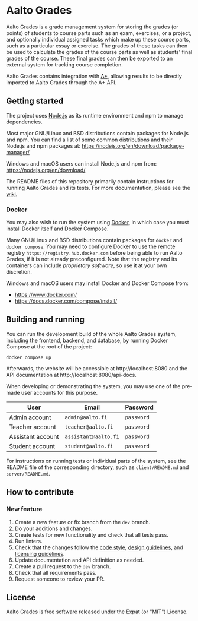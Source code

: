 <!--
SPDX-FileCopyrightText: 2022 The Aalto Grades Developers

SPDX-License-Identifier: MIT
-->

# Aalto Grades

Aalto Grades is a grade management system for storing the grades (or points) of
students to course parts such as an exam, exercises, or a project, and
optionally individual assigned tasks which make up these course parts, such as a
particular essay or exercise. The grades of these tasks can then be used to
calculate the grades of the course parts as well as students' final grades of
the course. These final grades can then be exported to an external system for
tracking course completion.

Aalto Grades contains integration with [A+](https://github.com/apluslms/a-plus),
allowing results to be directly imported to Aalto Grades through the A+ API.

## Getting started

The project uses [Node.js](https://nodejs.org/en/) as its runtime environment
and npm to manage dependencies.

Most major GNU/Linux and BSD distributions contain packages for Node.js and
npm. You can find a list of some common distributions and their Node.js and npm
packages at: https://nodejs.org/en/download/package-manager/

Windows and macOS users can install Node.js and npm from:
https://nodejs.org/en/download/

The README files of this repository primarily contain instructions for running
Aalto Grades and its tests. For more documentation, please see the
[wiki](https://github.com/aalto-grades/base-repository/wiki).

### Docker

You may also wish to run the system using [Docker](https://www.docker.com), in
which case you must install Docker itself and Docker Compose.

Many GNU/Linux and BSD distributions contain packages for `docker` and
`docker compose`. You may need to configure Docker to use the remote registry
`https://registry.hub.docker.com` before being able to run Aalto Grades, if it
is not already preconfigured. Note that the registry and its containers can
include _proprietary software_, so use it at your own discretion.

Windows and macOS users may install Docker and Docker Compose from:

- https://www.docker.com/
- https://docs.docker.com/compose/install/

## Building and running

You can run the development build of the whole Aalto Grades system, including
the frontend, backend, and database, by running Docker Compose at the root of
the project:

```
docker compose up
```

Afterwards, the website will be accessible at http://localhost:8080 and the API
documentation at http://localhost:8080/api-docs.

When developing or demonstrating the system, you may use one of the pre-made
user accounts for this purpose.

| User              | Email                | Password   |
| ----------------- | -------------------- | ---------- |
| Admin account     | `admin@aalto.fi`     | `password` |
| Teacher account   | `teacher@aalto.fi`   | `password` |
| Assistant account | `assistant@aalto.fi` | `password` |
| Student account   | `student@aalto.fi`   | `password` |

For instructions on running tests or individual parts of the system, see the
README file of the corresponding directory, such as `client/README.md` and
`server/README.md`.

## How to contribute

### New feature

1. Create a new feature or fix branch from the `dev` branch.
2. Do your additions and changes.
3. Create tests for new functionality and check that all tests pass.
4. Run linters.
5. Check that the changes follow the
   [code style](https://github.com/aalto-grades/base-repository/wiki/Code-style),
   [design guidelines](https://github.com/aalto-grades/base-repository/wiki/Design-Guidelines),
   and [licensing guidelines](https://github.com/aalto-grades/base-repository/wiki/Licensing-Guidelines).
6. Update documentation and API definition as needed.
7. Create a pull request to the `dev` branch.
8. Check that all requirements pass.
9. Request someone to review your PR.

## License

Aalto Grades is free software released under the Expat (or "MIT") License.
